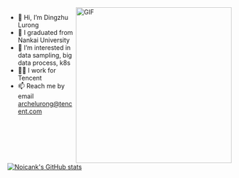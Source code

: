  <img align="right" alt="GIF" src="https://github.com/NoicFank/NoicFank/blob/main/mycat.gif?raw=true" width="350" />
 
- 👋 Hi, I’m Dingzhu Lurong
- :school: I graduated from Nankai University
- 👀 I’m interested in data sampling, big data process, k8s
- :construction_worker_man: I work for Tencent
- 📫 Reach me by email <archelurong@tencent.com>

[![Noicank's GitHub stats](https://github-readme-stats.vercel.app/api?username=NoicFank&hide=stars&show_icons=true&theme=radical)](https://github.com/NoicFank/github-readme-stats)
